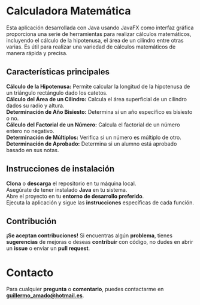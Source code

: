 # Calculadora Matemática
Esta aplicación desarrollada con Java usando JavaFX como interfaz gráfica proporciona una serie de herramientas para realizar cálculos matemáticos, incluyendo el cálculo de la hipotenusa, el área de un cilindro entre otras varias. Es útil para realizar una variedad de cálculos matemáticos de manera rápida y precisa.
## Características principales
**Cálculo de la Hipotenusa:** Permite calcular la longitud de la hipotenusa de un triángulo rectángulo dado los catetos.  
**Cálculo del Área de un Cilindro:** Calcula el área superficial de un cilindro dados su radio y altura.  
**Determinación de Año Bisiesto:** Determina si un año específico es bisiesto o no.  
**Cálculo del Factorial de un Número:** Calcula el factorial de un número entero no negativo.  
**Determinación de Múltiplos:** Verifica si un número es múltiplo de otro.  
**Determinación de Aprobado:** Determina si un alumno está aprobado basado en sus notas.  
## Instrucciones de instalación
**Clona** o **descarga** el repositorio en tu máquina local.  
Asegúrate de tener instalado **Java** en tu sistema.  
Abre el proyecto en tu **entorno de desarrollo preferido**.  
Ejecuta la aplicación y sigue las **instrucciones** específicas de cada función.  
## Contribución
**¡Se aceptan contribuciones!** Si encuentras algún **problema**, tienes **sugerencias** de mejoras o deseas **contribuir** con código, no dudes en abrir un **issue** o enviar un **pull request**.
# Contacto
Para cualquier **pregunta** o **comentario**, puedes contactarme en **guillermo_amado@hotmail.es**.
